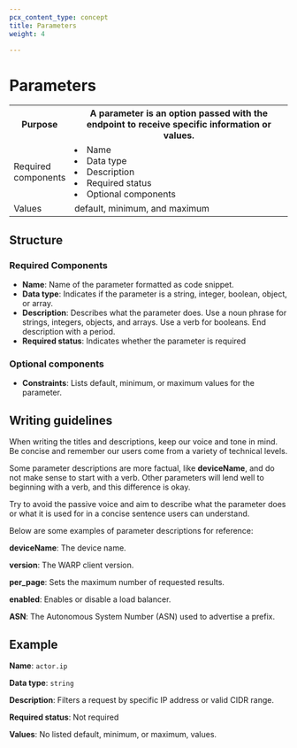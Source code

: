 ```yaml
---
pcx_content_type: concept
title: Parameters
weight: 4

---
```


# Parameters

<table>
  <tr>
    <th style="width:20%">Purpose</th>
    <th>A parameter is an option passed with the endpoint to receive specific information or values.</th>
  </tr>
  <tr>
    <td>Required components</td>
    <td><li>Name</li><li>Data type</li><li>Description</li><li>Required status</li><li>Optional components</li></td>
  </tr>
  <tr>
    <td>Values</td>
    <td>default, minimum, and maximum</td>
  </tr>
</table>

## Structure

### Required Components

+ **Name**: Name of the parameter formatted as code snippet.
+ **Data type**: Indicates if the parameter is a string, integer, boolean, object, or array.
+ **Description**: Describes what the parameter does. Use a noun phrase for strings, integers, objects, and arrays. Use a verb for booleans. End description with a period.
+ **Required status**: Indicates whether the parameter is required

### Optional components

+ **Constraints**: Lists default, minimum, or maximum values for the parameter.

## Writing guidelines

When writing the titles and descriptions, keep our voice and tone in mind. Be concise and remember our users come from a variety of technical levels.

Some parameter descriptions are more factual, like **deviceName**, and do not make sense to start with a verb. Other parameters will lend well to beginning with a verb, and this difference is okay.

Try to avoid the passive voice and aim to describe what the parameter does or what it is used for in a concise sentence users can understand.

Below are some examples of parameter descriptions for reference:

**deviceName**: The device name.

**version**: The WARP client version.

**per_page**: Sets the maximum number of requested results.

**enabled**: Enables or disable a load balancer.

**ASN**: The Autonomous System Number (ASN) used to advertise a prefix.

## Example

**Name**: `actor.ip`

**Data type**: `string`

**Description**: Filters a request by specific IP address or valid CIDR range.

**Required status**: Not required

**Values**: No listed default, minimum, or maximum, values.
